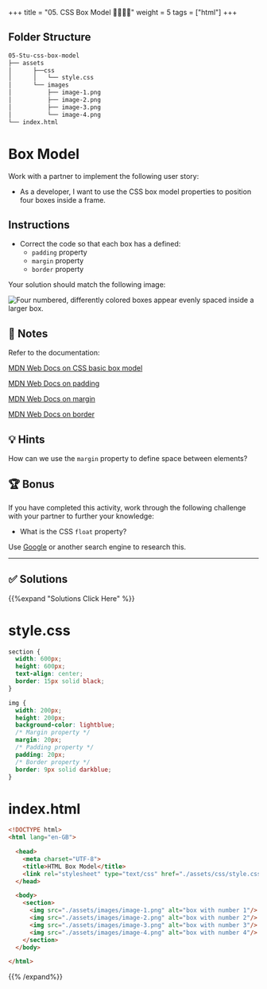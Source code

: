 +++
title = "05.  CSS Box Model 👩‍🎓👨‍🎓"
weight = 5
tags = ["html"] 
+++


## Folder Structure
```bash
05-Stu-css-box-model
├── assets
│      ├──css
│      │   └── style.css
│      └── images
│          ├── image-1.png
│          ├── image-2.png
│          ├── image-3.png
│          └── image-4.png
└── index.html
```

# Box Model

Work with a partner to implement the following user story:

* As a developer, I want to use the CSS box model properties to position four boxes inside a frame.
  
## Instructions

* Correct the code so that each box has a defined:
  * `padding` property
  * `margin` property
  * `border` property

Your solution should match the following image:

![Four numbered, differently colored boxes appear evenly spaced inside a larger box.](../images/css-box-model.png)

## 📝 Notes

Refer to the documentation: 

[MDN Web Docs on CSS basic box model](https://developer.mozilla.org/en-US/docs/Web/CSS/CSS_Box_Model)

[MDN Web Docs on padding](https://developer.mozilla.org/en-US/docs/Web/CSS/padding)

[MDN Web Docs on margin](https://developer.mozilla.org/en-US/docs/Web/CSS/margin)

[MDN Web Docs on border](https://developer.mozilla.org/en-US/docs/Web/CSS/border)

## 💡 Hints

How can we use the `margin` property to define space between elements?

## 🏆 Bonus

If you have completed this activity, work through the following challenge with your partner to further your knowledge:

* What is the CSS `float` property?

Use [Google](https://www.google.com) or another search engine to research this.

---



## ✅ Solutions 
{{%expand "Solutions Click Here" %}}
# style.css
```css
section {
  width: 600px;
  height: 600px;
  text-align: center;
  border: 15px solid black;
}

img {
  width: 200px;
  height: 200px;
  background-color: lightblue;
  /* Margin property */
  margin: 20px;
  /* Padding property */
  padding: 20px;
  /* Border property */
  border: 9px solid darkblue;
}
```

# index.html
```html
<!DOCTYPE html>
<html lang="en-GB">

  <head>
    <meta charset="UTF-8">
    <title>HTML Box Model</title>
    <link rel="stylesheet" type="text/css" href="./assets/css/style.css">
  </head>

  <body>
    <section>
      <img src="./assets/images/image-1.png" alt="box with number 1"/>
      <img src="./assets/images/image-2.png" alt="box with number 2"/>
      <img src="./assets/images/image-3.png" alt="box with number 3"/>
      <img src="./assets/images/image-4.png" alt="box with number 4"/>
    </section>
  </body>

</html>

```
{{% /expand%}}